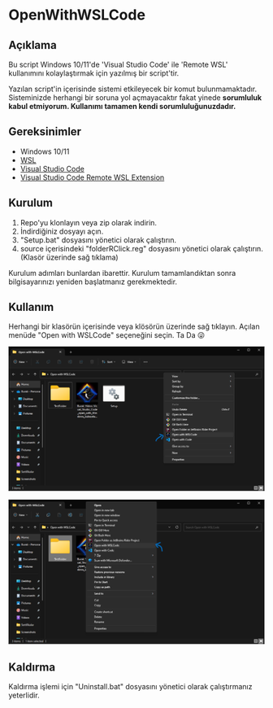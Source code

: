 # OpenWithWSLCode

## Açıklama
Bu script Windows 10/11'de 'Visual Studio Code' ile 'Remote WSL' kullanımını kolaylaştırmak için yazılmış bir script'tir.

Yazılan script'in içerisinde sistemi etkileyecek bir komut bulunmamaktadır. 
Sisteminizde herhangi bir soruna yol açmayacaktır fakat yinede **sorumluluk kabul etmiyorum. Kullanımı tamamen kendi sorumluluğunuzdadır.**

## Gereksinimler
- Windows 10/11
- [WSL](https://docs.microsoft.com/en-us/windows/wsl/install-win10)
- [Visual Studio Code](https://code.visualstudio.com/)
- [Visual Studio Code Remote WSL Extension](https://marketplace.visualstudio.com/items?itemName=ms-vscode-remote.remote-wsl)

## Kurulum
1. Repo'yu klonlayın veya zip olarak indirin.
2. İndirdiğiniz dosyayı açın.
3. "Setup.bat" dosyasını yönetici olarak çalıştırın.
4. source içerisindeki "folderRClick.reg" dosyasını yönetici olarak çalıştırın. (Klasör üzerinde sağ tıklama)

Kurulum adımları bunlardan ibarettir. Kurulum tamamlandıktan sonra bilgisayarınızı yeniden başlatmanız gerekmektedir.

## Kullanım
Herhangi bir klasörün içerisinde veya klösörün üzerinde sağ tıklayın. Açılan menüde "Open with WSLCode" seçeneğini seçin. Ta Da :stuck_out_tongue_winking_eye:

![Mevcut klasör içerisinde sağ tıklama](https://github.com/burak-yldrm/OpenWithWSLCode/blob/main/img/1.png)

![Klasör üzerinde sağ tıklama](https://github.com/burak-yldrm/OpenWithWSLCode/blob/main/img/2.png)

## Kaldırma
Kaldırma işlemi için "Uninstall.bat" dosyasını yönetici olarak çalıştırmanız yeterlidir.
